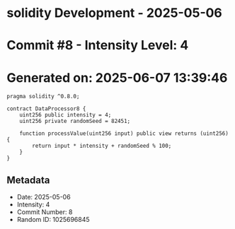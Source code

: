 ﻿# solidity Development - 2025-05-06
# Commit #8 - Intensity Level: 4
# Generated on: 2025-06-07 13:39:46
```solidity
pragma solidity ^0.8.0;

contract DataProcessor8 {
    uint256 public intensity = 4;
    uint256 private randomSeed = 82451;

    function processValue(uint256 input) public view returns (uint256) {
        return input * intensity + randomSeed % 100;
    }
}
```
## Metadata
- Date: 2025-05-06
- Intensity: 4
- Commit Number: 8
- Random ID: 1025696845
